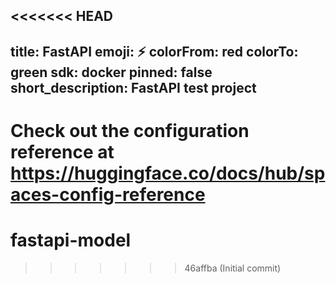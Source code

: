 <<<<<<< HEAD
---
title: FastAPI
emoji: ⚡
colorFrom: red
colorTo: green
sdk: docker
pinned: false
short_description: FastAPI test project
---

Check out the configuration reference at https://huggingface.co/docs/hub/spaces-config-reference
=======
# fastapi-model
>>>>>>> 46affba (Initial commit)
